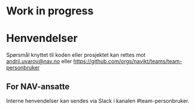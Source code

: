 # Work in progress

# Henvendelser

Spørsmål knyttet til koden eller prosjektet kan rettes mot andrii.uvarov@nav.no eller https://github.com/orgs/navikt/teams/team-personbruker

## For NAV-ansatte

Interne henvendelser kan sendes via Slack i kanalen #team-personbruker.
